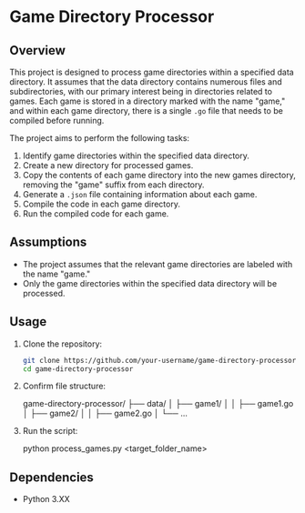 # Game Directory Processor

## Overview

This project is designed to process game directories within a specified data directory. It assumes that the data directory contains numerous files and subdirectories, with our primary interest being in directories related to games. Each game is stored in a directory marked with the name "game," and within each game directory, there is a single `.go` file that needs to be compiled before running.

The project aims to perform the following tasks:

1. Identify game directories within the specified data directory.
2. Create a new directory for processed games.
3. Copy the contents of each game directory into the new games directory, removing the "game" suffix from each directory.
4. Generate a `.json` file containing information about each game.
5. Compile the code in each game directory.
6. Run the compiled code for each game.

## Assumptions

- The project assumes that the relevant game directories are labeled with the name "game."
- Only the game directories within the specified data directory will be processed.

## Usage

1. Clone the repository:

   ```bash
   git clone https://github.com/your-username/game-directory-processor.git
   cd game-directory-processor

2. Confirm file structure:

    game-directory-processor/
    ├── data/
    │   ├── game1/
    │   │   ├── game1.go
    │   ├── game2/
    │   │   ├── game2.go
    │   └── ...

3. Run the script:

   python process_games.py <data> <target_folder_name>

## Dependencies

- Python 3.XX

